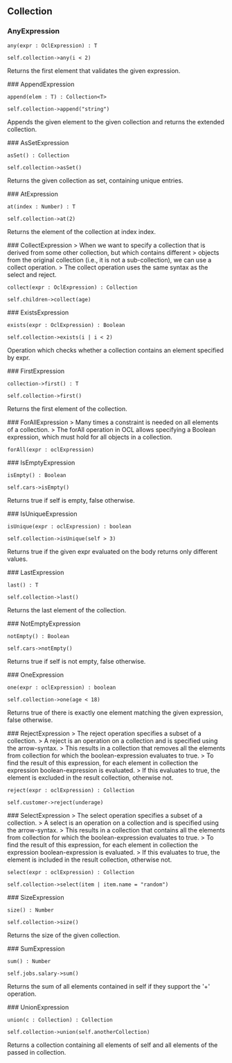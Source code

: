 ## Collection

### AnyExpression


```ocl--example
any(expr : OclExpression) : T
```

```
self.collection->any(i < 2)
```

Returns the first element that validates the given expression.
<div class="clearboth"></div>
### AppendExpression


```ocl--example
append(elem : T) : Collection<T>
```

```
self.collection->append("string")
```

Appends the given element to the given collection and returns the extended collection.
<div class="clearboth"></div>
### AsSetExpression


```ocl--example
asSet() : Collection
```

```
self.collection->asSet()
```

Returns the given collection as set, containing unique entries.
<div class="clearboth"></div>
### AtExpression


```ocl--example
at(index : Number) : T
```

```
self.collection->at(2)
```

Returns the element of the collection at index index.
<div class="clearboth"></div>
### CollectExpression
> When we want to specify a collection that is derived from some other collection, but which contains different
> objects from the original collection (i.e., it is not a sub-collection), we can use a collect operation.
> The collect operation uses the same syntax as the select and reject.

```ocl--example
collect(expr : OclExpression) : Collection
```

```
self.children->collect(age)
```


<div class="clearboth"></div>
### ExistsExpression


```ocl--example
exists(expr : OclExpression) : Boolean
```

```
self.collection->exists(i | i < 2)
```

Operation which checks whether a collection contains an element specified by expr.
<div class="clearboth"></div>
### FirstExpression


```ocl--exgample
collection->first() : T
```

```
self.collection->first()
```

Returns the first element of the collection.
<div class="clearboth"></div>
### ForAllExpression
> Many times a constraint is needed on all elements of a collection.
> The forAll operation in OCL allows specifying a Boolean expression, which must hold for all objects in a collection.

```ocl--example
forAll(expr : oclExpression)
```



<div class="clearboth"></div>
### IsEmptyExpression


```ocl--example
isEmpty() : Boolean
```

```
self.cars->isEmpty()
```

Returns true if self is empty, false otherwise.
<div class="clearboth"></div>
### IsUniqueExpression


```ocl--example
isUnique(expr : oclExpression) : boolean
```

```
self.collection->isUnique(self > 3)
```

Returns true if the given expr evaluated on the body returns only different values.
<div class="clearboth"></div>
### LastExpression


```ocl--example
last() : T
```

```
self.collection->last()
```

Returns the last element of the collection.
<div class="clearboth"></div>
### NotEmptyExpression


```ocl--example
notEmpty() : Boolean
```

```
self.cars->notEmpty()
```

Returns true if self is not empty, false otherwise.
<div class="clearboth"></div>
### OneExpression


```ocl--example
one(expr : oclExpression) : boolean
```

```
self.collection->one(age < 18)
```

Returns true of there is exactly one element matching the given expression, false otherwise.
<div class="clearboth"></div>
### RejectExpression
> The reject operation specifies a subset of a collection.
> A reject is an operation on a collection and is specified using the arrow-syntax.
> This results in a collection that removes all the elements from collection for which the boolean-expression evaluates to true.
> To find the result of this expression, for each element in collection the expression boolean-expression is evaluated.
> If this evaluates to true, the element is excluded in the result collection, otherwise not.

```ocl--example
reject(expr : oclExpression) : Collection
```

```
self.customer->reject(underage)
```


<div class="clearboth"></div>
### SelectExpression
> The select operation specifies a subset of a collection.
> A select is an operation on a collection and is specified using the arrow-syntax.
> This results in a collection that contains all the elements from collection for which the boolean-expression evaluates to true.
> To find the result of this expression, for each element in collection the expression boolean-expression is evaluated.
> If this evaluates to true, the element is included in the result collection, otherwise not.

```ocl--example
select(expr : oclExpression) : Collection
```

```
self.collection->select(item | item.name = "random")
```


<div class="clearboth"></div>
### SizeExpression


```ocl--example
size() : Number
```

```
self.collection->size()
```

Returns the size of the given collection.
<div class="clearboth"></div>
### SumExpression


```ocl--example
sum() : Number
```

```
self.jobs.salary->sum()
```

Returns the sum of all elements contained in self if they support the &#x27;+&#x27; operation.
<div class="clearboth"></div>
### UnionExpression


```ocl--example
union(c : Collection) : Collection
```

```
self.collection->union(self.anotherCollection)
```

Returns a collection containing all elements of self and all elements of the passed in collection.
<div class="clearboth"></div>
